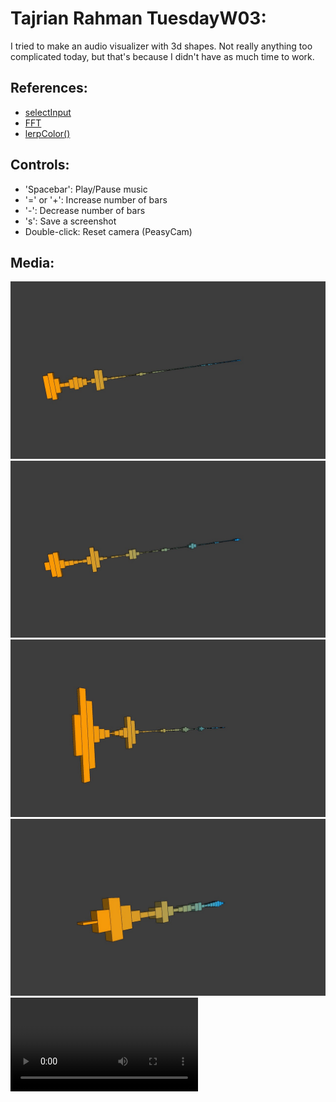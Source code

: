 # Tajrian Rahman TuesdayW03:
I tried to make an audio visualizer with 3d shapes. Not really anything too complicated today, but that's because I didn't have as much time to work.

## References:
* [selectInput](https://processing.org/reference/selectInput_.html)
* [FFT](https://processing.org/reference/libraries/sound/FFT.html)
* [lerpColor()](https://processing.org/reference/lerpColor_.html)

## Controls:
* 'Spacebar': Play/Pause music
* '=' or '+': Increase number of bars
* '-': Decrease number of bars
* 's': Save a screenshot
* Double-click: Reset camera (PeasyCam)

## Media:
![alt text](Tajrian_Rahman_Tuesdayw03_0.jpg)![alt text](Tajrian_Rahman_Tuesdayw03_1.jpg)![alt text](Tajrian_Rahman_Tuesdayw03_2.jpg)![alt text](Tajrian_Rahman_Tuesdayw03_3.jpg)<video controls src="mov/Tajrian_Rahman_TuesdayW03.mp4" title="How to use:"></video>